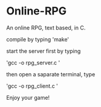 # Online-RPG
An online RPG, text based, in C.

compile by typing 'make'

start the server first by typing

'gcc -o rpg_server.c <port>'

then open a saparate terminal, type

'gcc -o rpg_client.c <port>'

Enjoy your game!
